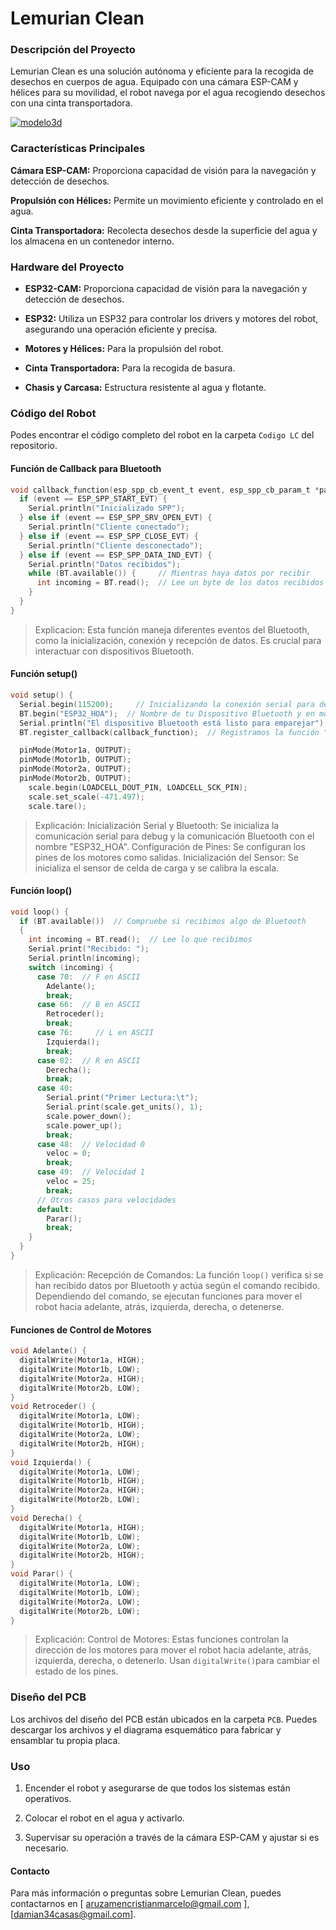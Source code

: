 # Lemurian Clean

### Descripción del Proyecto

Lemurian Clean es una solución autónoma y eficiente para la recogida de desechos en cuerpos de agua. Equipado con una cámara ESP-CAM y hélices para su movilidad, el robot navega por el agua recogiendo desechos con una cinta transportadora.

[![modelo3d](https://cdn.discordapp.com/attachments/764428029907697674/1312109408221921310/image.png?ex=674b4c9c&is=6749fb1c&hm=afc8e5852c0a428d3898343387bf875bf2933bb03627be2158ba6f2bbb948278& "modelo3d")](https://cdn.discordapp.com/attachments/764428029907697674/1312109408221921310/image.png?ex=674b4c9c&is=6749fb1c&hm=afc8e5852c0a428d3898343387bf875bf2933bb03627be2158ba6f2bbb948278& "modelo3d")

### Características Principales

**Cámara ESP-CAM:** Proporciona capacidad de visión para la navegación y detección de desechos.

**Propulsión con Hélices:** Permite un movimiento eficiente y controlado en el agua.

**Cinta Transportadora:** Recolecta desechos desde la superficie del agua y los almacena en un contenedor interno.

### Hardware del Proyecto

-  **ESP32-CAM:** Proporciona capacidad de visión para la navegación y detección de desechos.

-  **ESP32:** Utiliza un ESP32 para controlar los drivers y motores del robot, asegurando una operación eficiente y precisa.

-  **Motores y Hélices:** Para la propulsión del robot.

- **Cinta Transportadora:** Para la recogida de basura.

- **Chasis y Carcasa:** Estructura resistente al agua y flotante.

### Código del Robot
Podes encontrar el código completo del robot en la carpeta `Codigo LC` del repositorio.

#### Función de Callback para Bluetooth

```c
void callback_function(esp_spp_cb_event_t event, esp_spp_cb_param_t *param) {
  if (event == ESP_SPP_START_EVT) {
    Serial.println("Inicializado SPP");
  } else if (event == ESP_SPP_SRV_OPEN_EVT) {
    Serial.println("Cliente conectado");
  } else if (event == ESP_SPP_CLOSE_EVT) {
    Serial.println("Cliente desconectado");
  } else if (event == ESP_SPP_DATA_IND_EVT) {
    Serial.println("Datos recibidos"); 
    while (BT.available()) {     // Mientras haya datos por recibir
      int incoming = BT.read();  // Lee un byte de los datos recibidos
    }
  }
}
```
> Explicacion:
Esta función maneja diferentes eventos del Bluetooth, como la inicialización, conexión y recepción de datos. Es crucial para interactuar con dispositivos Bluetooth.

#### Función setup()
```c
void setup() {
  Serial.begin(115200);     // Inicializando la conexión serial para debug
  BT.begin("ESP32_HOA");  // Nombre de tu Dispositivo Bluetooth y en modo esclavo
  Serial.println("El dispositivo Bluetooth está listo para emparejar");
  BT.register_callback(callback_function);  // Registramos la función "callback_function" como función callback.

  pinMode(Motor1a, OUTPUT);
  pinMode(Motor1b, OUTPUT);
  pinMode(Motor2a, OUTPUT);
  pinMode(Motor2b, OUTPUT);
	scale.begin(LOADCELL_DOUT_PIN, LOADCELL_SCK_PIN); 
	scale.set_scale(-471.497);
	scale.tare();
```
> Explicación:
> Inicialización Serial y Bluetooth: Se inicializa la comunicación serial para debug y la comunicación Bluetooth con el nombre "ESP32_HOA".
> Configuración de Pines: Se configuran los pines de los motores como salidas.
> Inicialización del Sensor: Se inicializa el sensor de celda de carga y se calibra la escala.

#### Función loop()
```c
void loop() {
  if (BT.available())  // Compruebe si recibimos algo de Bluetooth
  {
    int incoming = BT.read();  // Lee lo que recibimos
    Serial.print("Recibido: ");
    Serial.println(incoming);
    switch (incoming) {
      case 70:  // F en ASCII
        Adelante();
        break;
      case 66:  // B en ASCII
        Retroceder();
        break;
      case 76:     // L en ASCII
        Izquierda();
        break;
      case 82:  // R en ASCII
        Derecha();
        break;
      case 40:
        Serial.print("Primer Lectura:\t");
        Serial.print(scale.get_units(), 1);
        scale.power_down();
        scale.power_up();
        break;
      case 48:  // Velocidad 0
        veloc = 0;
        break;
      case 49:  // Velocidad 1
        veloc = 25;
        break;
      // Otros casos para velocidades
      default:
        Parar();
        break;
    }
  }
}

```
> Explicación:
Recepción de Comandos: La función `loop()` verifica si se han recibido datos por Bluetooth y actúa según el comando recibido. Dependiendo del comando, se ejecutan funciones para mover el robot hacia adelante, atrás, izquierda, derecha, o detenerse.

#### Funciones de Control de Motores
```c
void Adelante() {
  digitalWrite(Motor1a, HIGH);
  digitalWrite(Motor1b, LOW);
  digitalWrite(Motor2a, HIGH);
  digitalWrite(Motor2b, LOW);
}
void Retroceder() {
  digitalWrite(Motor1a, LOW);
  digitalWrite(Motor1b, HIGH);
  digitalWrite(Motor2a, LOW);
  digitalWrite(Motor2b, HIGH);
}
void Izquierda() {
  digitalWrite(Motor1a, LOW);
  digitalWrite(Motor1b, HIGH);
  digitalWrite(Motor2a, HIGH);
  digitalWrite(Motor2b, LOW);
}
void Derecha() {
  digitalWrite(Motor1a, HIGH);
  digitalWrite(Motor1b, LOW);
  digitalWrite(Motor2a, LOW);
  digitalWrite(Motor2b, HIGH);
}
void Parar() {
  digitalWrite(Motor1a, LOW);
  digitalWrite(Motor1b, LOW);
  digitalWrite(Motor2a, LOW);
  digitalWrite(Motor2b, LOW);
}

```

> Explicación:
Control de Motores: Estas funciones controlan la dirección de los motores para mover el robot hacia adelante, atrás, izquierda, derecha, o detenerlo. Usan `digitalWrite()`para cambiar el estado de los pines.

### Diseño del PCB
Los archivos del diseño del PCB están ubicados en la carpeta `PCB`. Puedes descargar los archivos y el diagrama esquemático para fabricar y ensamblar tu propia placa.

### Uso
1. Encender el robot y asegurarse de que todos los sistemas están operativos.

3. Colocar el robot en el agua y activarlo.

5. Supervisar su operación a través de la cámara ESP-CAM y ajustar si es necesario.

#### Contacto
Para más información o preguntas sobre Lemurian Clean, puedes contactarnos en [ aruzamencristianmarcelo@gmail.com ], [damian34casas@gmail.com].

